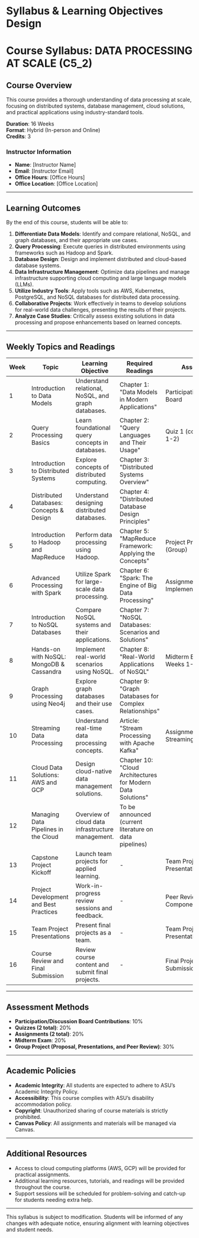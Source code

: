 Syllabus & Learning Objectives Design
=====================================

# Course Syllabus: DATA PROCESSING AT SCALE (C5_2)

## Course Overview
This course provides a thorough understanding of data processing at scale, focusing on distributed systems, database management, cloud solutions, and practical applications using industry-standard tools.

**Duration**: 16 Weeks  
**Format**: Hybrid (In-person and Online)  
**Credits**: 3  

### Instructor Information
- **Name**: [Instructor Name]
- **Email**: [Instructor Email]
- **Office Hours**: [Office Hours]
- **Office Location**: [Office Location]

---

## Learning Outcomes
By the end of this course, students will be able to:
1. **Differentiate Data Models**: Identify and compare relational, NoSQL, and graph databases, and their appropriate use cases.
2. **Query Processing**: Execute queries in distributed environments using frameworks such as Hadoop and Spark.
3. **Database Design**: Design and implement distributed and cloud-based database systems.
4. **Data Infrastructure Management**: Optimize data pipelines and manage infrastructure supporting cloud computing and large language models (LLMs).
5. **Utilize Industry Tools**: Apply tools such as AWS, Kubernetes, PostgreSQL, and NoSQL databases for distributed data processing.
6. **Collaborative Projects**: Work effectively in teams to develop solutions for real-world data challenges, presenting the results of their projects.
7. **Analyze Case Studies**: Critically assess existing solutions in data processing and propose enhancements based on learned concepts.

---

## Weekly Topics and Readings

| Week  | Topic                                             | Learning Objective                                           | Required Readings                                                                        | Assessment                            |
|-------|---------------------------------------------------|-------------------------------------------------------------|------------------------------------------------------------------------------------------|---------------------------------------|
| 1     | Introduction to Data Models                       | Understand relational, NoSQL, and graph databases.         | Chapter 1: "Data Models in Modern Applications"                                        | Participation/Discussion Board       |
| 2     | Query Processing Basics                           | Learn foundational query concepts in databases.            | Chapter 2: "Query Languages and Their Usage"                                          | Quiz 1 (covers Weeks 1-2)           |
| 3     | Introduction to Distributed Systems               | Explore concepts of distributed computing.                 | Chapter 3: "Distributed Systems Overview"                                             |                                    |
| 4     | Distributed Databases: Concepts & Design         | Understand designing distributed databases.                 | Chapter 4: "Distributed Database Design Principles"                                     |                                    |
| 5     | Introduction to Hadoop and MapReduce             | Perform data processing using Hadoop.                       | Chapter 5: "MapReduce Framework: Applying the Concepts"                                 | Project Proposal Due (Group)        |
| 6     | Advanced Processing with Spark                   | Utilize Spark for large-scale data processing.             | Chapter 6: "Spark: The Engine of Big Data Processing"                                   | Assignment 1: Spark Implementation   |
| 7     | Introduction to NoSQL Databases                  | Compare NoSQL systems and their applications.               | Chapter 7: "NoSQL Databases: Scenarios and Solutions"                                  |                                    |
| 8     | Hands-on with NoSQL: MongoDB & Cassandra         | Implement real-world scenarios using NoSQL.                | Chapter 8: "Real-World Applications of NoSQL"                                          | Midterm Exam (Covers Weeks 1-8)     |
| 9     | Graph Processing using Neo4j                     | Explore graph databases and their use cases.               | Chapter 9: "Graph Databases for Complex Relationships"                                  |                                    |
| 10    | Streaming Data Processing                         | Understand real-time data processing concepts.             | Article: "Stream Processing with Apache Kafka"                                         | Assignment 2: Streaming Use Case     |
| 11    | Cloud Data Solutions: AWS and GCP                | Design cloud-native data management solutions.              | Chapter 10: "Cloud Architectures for Modern Data Solutions"                             |                                    |
| 12    | Managing Data Pipelines in the Cloud             | Overview of cloud data infrastructure management.          | To be announced (current literature on data pipelines)                                  |                                    |
| 13    | Capstone Project Kickoff                         | Launch team projects for applied learning.                 | -                                                                                        | Team Project Presentation 1          |
| 14    | Project Development and Best Practices            | Work-in-progress review sessions and feedback.              | -                                                                                        | Peer Review Component                |
| 15    | Team Project Presentations                        | Present final projects as a team.                          | -                                                                                        | Team Project Presentation 2          |
| 16    | Course Review and Final Submission                | Review course content and submit final projects.           | -                                                                                        | Final Project Submission Due         |

---

## Assessment Methods
- **Participation/Discussion Board Contributions**: 10%
- **Quizzes (2 total)**: 20%
- **Assignments (2 total)**: 20%
- **Midterm Exam**: 20%
- **Group Project (Proposal, Presentations, and Peer Review)**: 30%

---

## Academic Policies
- **Academic Integrity**: All students are expected to adhere to ASU’s Academic Integrity Policy.
- **Accessibility**: This course complies with ASU’s disability accommodation policy.
- **Copyright**: Unauthorized sharing of course materials is strictly prohibited.
- **Canvas Policy**: All assignments and materials will be managed via Canvas.

---

## Additional Resources
- Access to cloud computing platforms (AWS, GCP) will be provided for practical assignments.
- Additional learning resources, tutorials, and readings will be provided throughout the course.
- Support sessions will be scheduled for problem-solving and catch-up for students needing extra help.

---

This syllabus is subject to modification. Students will be informed of any changes with adequate notice, ensuring alignment with learning objectives and student needs.